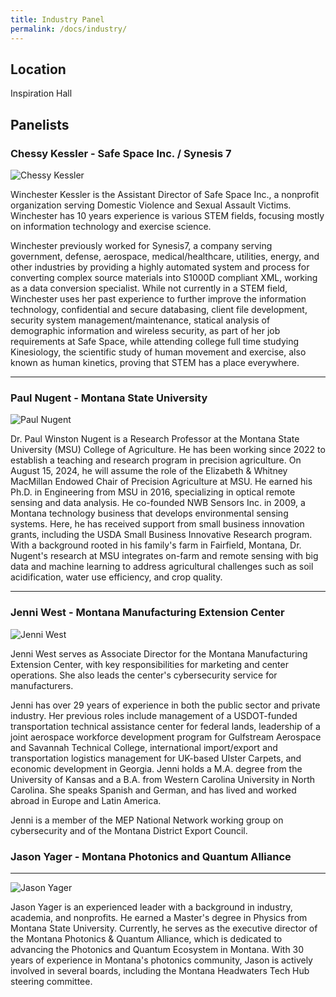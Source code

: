 ```yaml
---
title: Industry Panel
permalink: /docs/industry/
---
```


## Location

Inspiration Hall

## Panelists


### Chessy Kessler - Safe Space Inc. / Synesis 7

![Chessy Kessler](../images/kessler.jpeg)

Winchester Kessler is the Assistant Director of Safe Space Inc., a nonprofit organization serving Domestic Violence and Sexual Assault Victims. Winchester has 10 years experience is various STEM fields, focusing mostly on information technology and exercise science.

Winchester previously worked for Synesis7, a company serving government, defense, aerospace, medical/healthcare, utilities, energy, and other industries by providing a highly automated system and process for converting complex source materials into S1000D compliant XML, working as a data conversion specialist. While not currently in a STEM field, Winchester uses her past experience to further improve the information technology, confidential and secure databasing, client file development, security system management/maintenance, statical analysis of demographic information and wireless security, as part of her job requirements at Safe Space, while attending college full time studying Kinesiology, the scientific study of human movement and exercise, also known as human kinetics,  proving that STEM has a place everywhere.

***

### Paul Nugent - Montana State University

![Paul Nugent](../images/nugent.jpg)

Dr. Paul Winston Nugent is a Research Professor at the Montana State University (MSU) College of Agriculture. He has been working since 2022 to establish a teaching and research program in precision agriculture. On August 15, 2024, he will assume the role of the Elizabeth & Whitney MacMillan Endowed Chair of Precision Agriculture at MSU. He earned his Ph.D. in Engineering from MSU in 2016, specializing in optical remote sensing and data analysis. He co-founded NWB Sensors Inc. in 2009, a Montana technology business that develops environmental sensing systems. Here, he has received support from small business innovation grants, including the USDA Small Business Innovative Research program. With a background rooted in his family's farm in Fairfield, Montana, Dr. Nugent's research at MSU integrates on-farm and remote sensing with big data and machine learning to address agricultural challenges such as soil acidification, water use efficiency, and crop quality.

***

### Jenni West - Montana Manufacturing Extension Center

![Jenni West](../images/west.jpg)

Jenni West serves as Associate Director for the Montana Manufacturing Extension Center, with key responsibilities for marketing and center operations. She also leads the center's cybersecurity service for manufacturers.

Jenni has over 29 years of experience in both the public sector and private industry. Her previous roles include management of a USDOT-funded transportation technical assistance center for federal lands, leadership of a joint aerospace workforce development program for Gulfstream Aerospace and Savannah Technical College, international import/export and transportation logistics management for UK-based Ulster Carpets, and economic development in Georgia. Jenni holds a M.A. degree from the University of Kansas and a B.A. from Western Carolina University in North Carolina.  She speaks Spanish and German, and has lived and worked abroad in Europe and Latin America.

Jenni is a member of the MEP National Network working group on cybersecurity and of the Montana District Export Council.

### Jason Yager - Montana Photonics and Quantum Alliance

***

![Jason Yager](../images/yager.jpeg)

Jason Yager is an experienced leader with a background in industry, academia, and nonprofits. He earned a Master's degree in Physics from Montana State University. Currently, he serves as the executive director of the Montana Photonics & Quantum Alliance, which is dedicated to advancing the Photonics and Quantum Ecosystem in Montana. With 30 years of experience in Montana's photonics community, Jason is actively involved in several boards, including the Montana Headwaters Tech Hub steering committee.
